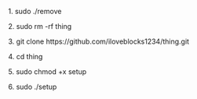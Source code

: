 <p>1. sudo ./remove</p>
<p>2. sudo rm -rf thing</p>
<p>3. git clone https://github.com/iloveblocks1234/thing.git</p>
<p>4. cd thing</p>
<p>5. sudo chmod +x setup</p>
<p>6. sudo ./setup</p>
